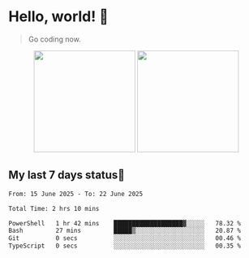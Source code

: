 # Hello, world! 🥰
> Go coding now.

<div align="center">
<div><img src="https://github-readme-stats.vercel.app/api?username=Xrondev&count_private=true" height="200px"/> <img src="https://github-readme-stats.vercel.app/api/top-langs/?username=Xrondev" height="200px"/></div>
</div>
<div align="center"></div>  

## My last 7 days status🧐

<!--START_SECTION:waka-->

```txt
From: 15 June 2025 - To: 22 June 2025

Total Time: 2 hrs 10 mins

PowerShell   1 hr 42 mins    ███████████████████▓░░░░░   78.32 %
Bash         27 mins         █████▒░░░░░░░░░░░░░░░░░░░   20.87 %
Git          0 secs          ░░░░░░░░░░░░░░░░░░░░░░░░░   00.46 %
TypeScript   0 secs          ░░░░░░░░░░░░░░░░░░░░░░░░░   00.35 %
```

<!--END_SECTION:waka-->
